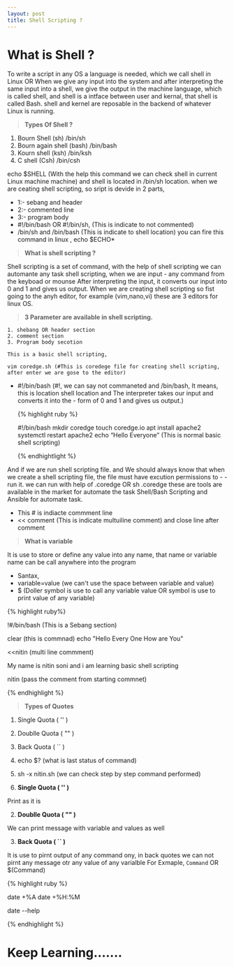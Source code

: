 ```yaml
---
layout: post
title: Shell Scripting ? 
---
```


# What is Shell ?

To write a script in any OS a language is needed, which we call shell in Linux OR When we give any input into the system and after interpreting the same input into a shell, we give the output in the machine language, which is called shell, and shell is a intface between user and kernal, that shell is called Bash. shell and kernel are reposable in the backend of whatever Linux is running.

> **Types Of Shell ?**

1. Bourn Shell (sh) /bin/sh 
2. Bourn again shell (bash) /bin/bash 
3. Kourn shell (ksh) /bin/ksh 
4. C shell (Csh) /bin/csh 
   
echo $SHELL (With the help this command we can check shell in current Linux machine machine) and shell is located in /bin/sh location. when we are ceating shell scripting, so sript is devide in 2 parts,

- 1:- sebang and header 
- 2:- commented line 
- 3:- program body 
- #!/bin/bash OR #!/bin/sh, (This is indicate to not commented)
- /bin/sh and /bin/bash (This is indicate to shell location) you can fire this command in linux , echo $ECHO*
  

> **What is shell scripting ?**

Shell scripting is a set of command, with the help of shell scripting we can automante any task shell scripting, when we are input - any command from the keyboad or mounse After interpreting the input, it converts our input into 0 and 1 and gives us output. When we are creating shell scripting so fist going to the anyh editor, for example (vim,nano,vi) these are 3 editors for linux OS.

> **3 Parameter are available in shell scripting.**

    1. shebang OR header section
    2. comment section
    3. Program body secotion

    This is a basic shell scripting,

    vim coredge.sh (#This is coredege file for creating shell scripting, after enter we are gose to the editor)

- #!/bin/bash (#!, we can say not commaneted and /bin/bash, It means, this is location shell location and The interpreter takes our input and converts it into the - form of 0 and 1 and gives us output.)
  
  {% highlight ruby %}

  #!/bin/bash 
  mkdir coredge 
  touch coredge.io 
  apt install apache2 
  systemctl restart apache2 
  echo “Hello Everyone” (This is normal basic shell scripting) 
  

  {% endhightlight %}

And if we are run shell scripting file. and We should always know that when we create a shell scripting file, the file must have excution permissions to - - run it. we can run with help of .coredge OR sh .coredge these are tools are available in the market for automate the task Shell/Bash Scripting and Ansible for automate task.

- This # is indiacte commment line
- << comment  (This is indicate multuiline comment)
  and close line after comment 

> **What is variable**

It is use to store or define any value into any name, that name or variable name can be call anywhere into the program 

- Santax,
- variable=value (we can't use the space between variable and value)
-  $ (Doller symbol is use to call any variable value OR  symbol is use to  print value of any variable)

  {% highlight ruby%}

!#/bin/bash (This is a Sebang section)

clear (this is commnad)
echo "Hello Every One How are You"

<<nitin (multi line commment)

My name is nitin soni and i am learning basic
shell scripting

nitin (pass the comment from starting commnet)

  {% endhighlight %}

> **Types of Quotes**

1. Single Quota ( '' )
2. Doublle Quota ( "" )
3. Back Quota ( `` )
4. echo $? (what is last status of command)
5. sh -x nitin.sh (we can check step by step command performed)
  
6. **Single Quota ( '' )** 
  
Print as it is 

2. **Doublle Quota ( "" )**
  
We can print message with variable and values as well

3. **Back Quota ( `` )**
   
It is use to pirnt output of any command ony, in back quotes we can not pirnt any message otr any value of any varialble
For Exmaple,
 ` Command ` OR $(Command)

{% highlight ruby %}


date +%A
date +%H:%M

date --help

{% endhighlight %}



# Keep Learning.......